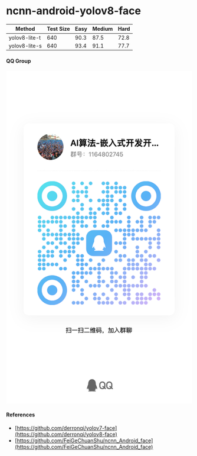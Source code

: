 # ncnn-android-yolov8-face

| Method          |  Test Size | Easy  | Medium | Hard  |
| ----------------| ---------- | ----- | ------ | ----- |
| yolov8-lite-t   | 640        | 90.3  | 87.5   | 72.8  |
| yolov8-lite-s   | 640        | 93.4  | 91.1   | 77.7  |


#### QQ Group
![QQ Group](data/qrcode_1712047038063.jpg)


#### References

* [https://github.com/derronqi/yolov7-face](https://github.com/derronqi/yolov8-face)
* [https://github.com/FeiGeChuanShu/ncnn_Android_face](https://github.com/FeiGeChuanShu/ncnn_Android_face)
